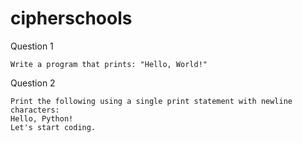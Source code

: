 # cipherschools 

Question 1

    Write a program that prints: "Hello, World!"

Question 2

    ⁠Print the following using a single print statement with newline characters:
    Hello, Python!
    Let's start coding.
